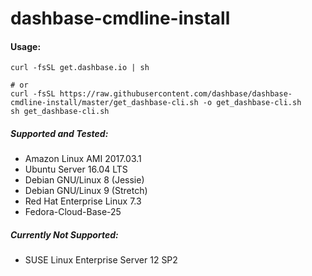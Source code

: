 # dashbase-cmdline-install


#### Usage:
```
curl -fsSL get.dashbase.io | sh

# or
curl -fsSL https://raw.githubusercontent.com/dashbase/dashbase-cmdline-install/master/get_dashbase-cli.sh -o get_dashbase-cli.sh
sh get_dashbase-cli.sh
```


##### Supported and Tested:
- Amazon Linux AMI 2017.03.1
- Ubuntu Server 16.04 LTS
- Debian GNU/Linux 8 (Jessie)
- Debian GNU/Linux 9 (Stretch)
- Red Hat Enterprise Linux 7.3
- Fedora-Cloud-Base-25

##### Currently Not Supported:
- SUSE Linux Enterprise Server 12 SP2
